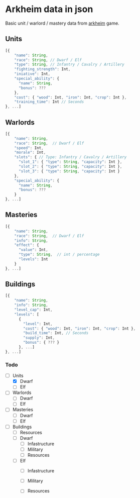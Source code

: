 # Arkheim data in json

Basic unit / warlord / mastery data from [arkheim](https://arkheim.com/) game. 


## Units
```js
[{
    "name": String,
    "race": String, // Dwarf / Elf
    "type": String, // Infantry / Cavalry / Artillery
    "fighting_strength": Int,
    "iniative": Int,
    "special_ability": {
      "name": String,
      "bonus": ???
    },
    "cost": { "wood": Int, "iron": Int, "crop": Int },
    "training_time": Int // Seconds
}, ...] 
```

## Warlords
```js
[{
    "name": String,
    "race": String,  // Dwarf / Elf
    "speed": Int,
    "morale": Int,
    "slots": { // Type: Infantry / Cavalry / Artillery
      "slot_1": { "type": String, "capacity": Int },
      "slot_2": { "type": String, "capacity": Int },
      "slot_3": { "type": String, "capacity": Int }
    },
    "special_ability": {
      "name": String, 
      "bonus": ???
    }
}, ...]
```

## Masteries
```js
[{
    "name": String,
    "race": String,  // Dwarf / Elf
    "info": String,
    "effect": {
      "value": Int,
      "type": String,  // int / percentage
      "levels": Int
    }
}, ...]
```

## Buildings
```js
[{
    "name": String,
    "info": String,
    "level_cap": Int,
    "levels": [
      {
        "level": Int,
        "cost": { "wood": Int, "iron": Int, "crop": Int },
        "build_time": Int, // Seconds
        "supply": Int,
        "bonus": { ??? }
      }, ...]      
}, ...]
```

### Todo

- [ ] Units
    - [x] Dwarf
    - [ ] Elf
- [ ] Warlords
    - [ ] Dwarf
    - [ ] Elf
- [ ] Masteries
    - [ ] Dwarf
    - [ ] Elf
- [ ] Buildings
    - [ ] Resources
    - [ ] Dwarf
        - [ ] Infastructure
        - [ ] Military
        - [ ] Resources
    - [ ] Elf
        - [ ] Infastructure
        - [ ] Military
        - [ ] Resources


